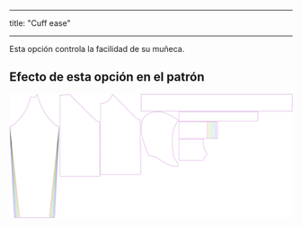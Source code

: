- - -
title: "Cuff ease"
- - -

Esta opción controla la facilidad de su muñeca.

## Efecto de esta opción en el patrón

![Esta imagen muestra el efecto de esta opción superponiendo varias variantes que tienen un valor diferente para esta opción](hugo_cuffease_sample.svg "Efecto de esta opción en el patrón")

